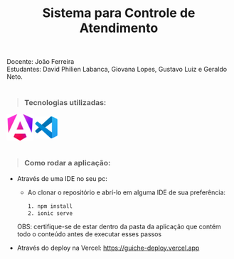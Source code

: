 

<div align = center> 

# Sistema para Controle de Atendimento
</div>
<br>

Docente: João Ferreira
<br>
Estudantes: David Philien Labanca, Giovana Lopes, Gustavo Luiz e Geraldo Neto.
<br>
<br>

><h3>Tecnologias utilizadas:</h3>

<div align="start">
     <img align="center" alt="Angular" src="https://raw.githubusercontent.com/devicons/devicon/master/icons/angular/angular-original.svg" width="60px" height="60px"/>
     <img align="center" alt="VsCode" src="https://raw.githubusercontent.com/devicons/devicon/master/icons/vscode/vscode-original.svg" width="50px" height="50px"/>
</div>
<br>

><h3> Como rodar a aplicação: </h3>

 - Através de uma IDE no seu pc:
   
   - Ao clonar o repositório e abrí-lo em alguma IDE de sua preferência:
   
         1. npm install
         2. ionic serve
   OBS: certifique-se de estar dentro da pasta da aplicação que contém todo o conteúdo antes de executar esses passos
   
- Através do deploy na Vercel: https://guiche-deploy.vercel.app

<br>




